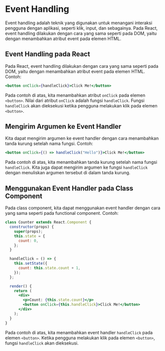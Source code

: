 # Event Handling

Event handling adalah teknik yang digunakan untuk menangani interaksi pengguna dengan aplikasi, seperti klik, input, dan sebagainya. Pada React, event handling dilakukan dengan cara yang sama seperti pada DOM, yaitu dengan menambahkan atribut event pada elemen HTML.

## Event Handling pada React

Pada React, event handling dilakukan dengan cara yang sama seperti pada DOM, yaitu dengan menambahkan atribut event pada elemen HTML. Contoh:

```jsx
<button onClick={handleClick}>Click Me!</button>
```

Pada contoh di atas, kita menambahkan atribut `onClick` pada elemen `<button>`. Nilai dari atribut `onClick` adalah fungsi `handleClick`. Fungsi `handleClick` akan dieksekusi ketika pengguna melakukan klik pada elemen `<button>`.

## Mengirim Argumen ke Event Handler

Kita dapat mengirim argumen ke event handler dengan cara menambahkan tanda kurung setelah nama fungsi. Contoh:

```jsx
<button onClick={() => handleClick("Hello")}>Click Me!</button>
```

Pada contoh di atas, kita menambahkan tanda kurung setelah nama fungsi `handleClick`. Kita juga dapat mengirim argumen ke fungsi `handleClick` dengan menuliskan argumen tersebut di dalam tanda kurung.

## Menggunakan Event Handler pada Class Component

Pada class component, kita dapat menggunakan event handler dengan cara yang sama seperti pada functional component. Contoh:

```jsx
class Counter extends React.Component {
  constructor(props) {
    super(props);
    this.state = {
      count: 0,
    };
  }

  handleClick = () => {
    this.setState({
      count: this.state.count + 1,
    });
  };

  render() {
    return (
      <div>
        <p>Count: {this.state.count}</p>
        <button onClick={this.handleClick}>Click Me!</button>
      </div>
    );
  }
}
```

Pada contoh di atas, kita menambahkan event handler `handleClick` pada elemen `<button>`. Ketika pengguna melakukan klik pada elemen `<button>`, fungsi `handleClick` akan dieksekusi.